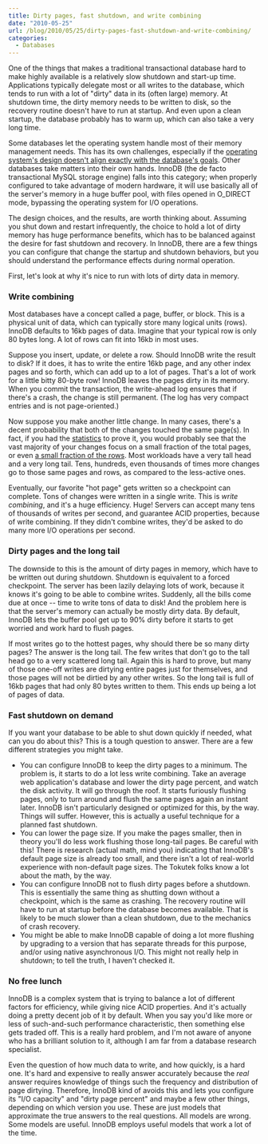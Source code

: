 ```yaml
---
title: Dirty pages, fast shutdown, and write combining
date: "2010-05-25"
url: /blog/2010/05/25/dirty-pages-fast-shutdown-and-write-combining/
categories:
  - Databases
---
```

One of the things that makes a traditional transactional database hard to make highly available is a relatively slow shutdown and start-up time. Applications typically delegate most or all writes to the database, which tends to run with a lot of "dirty" data in its (often large) memory. At shutdown time, the dirty memory needs to be written to disk, so the recovery routine doesn't have to run at startup. And even upon a clean startup, the database probably has to warm up, which can also take a very long time.

Some databases let the operating system handle most of their memory management needs. This has its own challenges, especially if the [operating system's design doesn't align exactly with the database's goals][1]. Other databases take matters into their own hands. InnoDB (the de facto transactional MySQL storage engine) falls into this category; when properly configured to take advantage of modern hardware, it will use basically all of the server's memory in a huge buffer pool, with files opened in O_DIRECT mode, bypassing the operating system for I/O operations.

The design choices, and the results, are worth thinking about. Assuming you shut down and restart infrequently, the choice to hold a lot of dirty memory has huge performance benefits, which has to be balanced against the desire for fast shutdown and recovery. In InnoDB, there are a few things you can configure that change the startup and shutdown behaviors, but you should understand the performance effects during normal operation.

First, let's look at why it's nice to run with lots of dirty data in memory.

### Write combining

Most databases have a concept called a page, buffer, or block. This is a physical unit of data, which can typically store many logical units (rows). InnoDB defaults to 16kb pages of data. Imagine that your typical row is only 80 bytes long. A lot of rows can fit into 16kb in most uses.

Suppose you insert, update, or delete a row. Should InnoDB write the result to disk? If it does, it has to write the entire 16kb page, and any other index pages and so forth, which can add up to a lot of pages. That's a lot of work for a little bitty 80-byte row! InnoDB leaves the pages dirty in its memory. When you commit the transaction, the write-ahead log ensures that if there's a crash, the change is still permanent. (The log has very compact entries and is not page-oriented.)

Now suppose you make another little change. In many cases, there's a decent probability that both of the changes touched the same page(s). In fact, if you had the [statistics][2] to prove it, you would probably see that the vast majority of your changes focus on a small fraction of the total pages, or even [a small fraction of the rows][3]. Most workloads have a very tall head and a very long tail. Tens, hundreds, even thousands of times more changes go to those same pages and rows, as compared to the less-active ones.

Eventually, our favorite "hot page" gets written so a checkpoint can complete. Tons of changes were written in a single write. This is *write combining*, and it's a huge efficiency. Huge! Servers can accept many tens of thousands of writes per second, and guarantee ACID properties, because of write combining. If they didn't combine writes, they'd be asked to do many more I/O operations per second.

### Dirty pages and the long tail

The downside to this is the amount of dirty pages in memory, which have to be written out during shutdown. Shutdown is equivalent to a forced checkpoint. The server has been lazily delaying lots of work, because it knows it's going to be able to combine writes. Suddenly, all the bills come due at once -- time to write tons of data to disk! And the problem here is that the server's memory can actually be mostly dirty data. By default, InnoDB lets the buffer pool get up to 90% dirty before it starts to get worried and work hard to flush pages.

If most writes go to the hottest pages, why should there be so many dirty pages? The answer is the long tail. The few writes that don't go to the tall head go to a very scattered long tail. Again this is hard to prove, but many of those one-off writes are dirtying entire pages just for themselves, and those pages will not be dirtied by any other writes. So the long tail is full of 16kb pages that had only 80 bytes written to them. This ends up being a lot of pages of data.

### Fast shutdown on demand

If you want your database to be able to shut down quickly if needed, what can you do about this? This is a tough question to answer. There are a few different strategies you might take.

*   You can configure InnoDB to keep the dirty pages to a minimum. The problem is, it starts to do a lot less write combining. Take an average web application's database and lower the dirty page percent, and watch the disk activity. It will go through the roof. It starts furiously flushing pages, only to turn around and flush the same pages again an instant later. InnoDB isn't particularly designed or optimized for this, by the way. Things will suffer. However, this is actually a useful technique for a planned fast shutdown.
*   You can lower the page size. If you make the pages smaller, then in theory you'll do less work flushing those long-tail pages. Be careful with this! There is research (actual math, mind you) indicating that InnoDB's default page size is already too small, and there isn't a lot of real-world experience with non-default page sizes. The Tokutek folks know a lot about the math, by the way.
*   You can configure InnoDB not to flush dirty pages before a shutdown. This is essentially the same thing as shutting down without a checkpoint, which is the same as crashing. The recovery routine will have to run at startup before the database becomes available. That is likely to be much slower than a clean shutdown, due to the mechanics of crash recovery.
*   You might be able to make InnoDB capable of doing a lot more flushing by upgrading to a version that has separate threads for this purpose, and/or using native asynchronous I/O. This might not really help in shutdown; to tell the truth, I haven't checked it.

### No free lunch

InnoDB is a complex system that is trying to balance a lot of different factors for efficiency, while giving nice ACID properties. And it's actually doing a pretty decent job of it by default. When you say you'd like more or less of such-and-such performance characteristic, then something else gets traded off. This is a really hard problem, and I'm not aware of anyone who has a brilliant solution to it, although I am far from a database research specialist.

Even the question of how much data to write, and how quickly, is a hard one. It's hard and expensive to really answer accurately because the *real* answer requires knowledge of things such the frequency and distribution of page dirtying. Therefore, InnoDB kind of avoids this and lets you configure its "I/O capacity" and "dirty page percent" and maybe a few other things, depending on which version you use. These are just models that approximate the true answers to the real questions. All models are wrong. Some models are useful. InnoDB employs useful models that work a lot of the time.

 [1]: http:/http://www.xaprb.com/blog.2ndquadrant.com/en/2010/05/postgresql-freebsd-and-free-do.html
 [2]: http://www.percona.com/docs/wiki/patches:innodb_io_pattern
 [3]: http://www.facebook.com/note.php?note_id=392581440932
